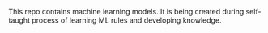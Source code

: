 
This repo contains machine learning models. It is being created during self-taught process of learning ML rules and developing knowledge.
